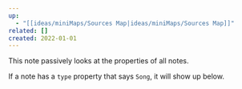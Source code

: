 ```yaml
---
up:
  - "[[ideas/miniMaps/Sources Map|ideas/miniMaps/Sources Map]]"
related: []
created: 2022-01-01
---
```

This note passively looks at the properties of all notes.

If a note has a `type` property that says `Song`, it will show up below.
